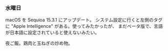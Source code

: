 ### 水曜日

macOS を Sequioa 15.3.1 にアップデート。
システム設定に行くと左側のタグに "Apple Intelligence"
がある。使ってみたかったが、
まだベータ版で、言語が日本語に設定されていると使えないみたい。

夜ご飯。鶏肉と玉ねぎの炒め物。
